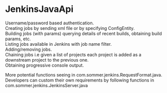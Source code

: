 # JenkinsJavaApi

Username/password based authentication.<br />
Creating jobs by sending xml file or by specifying ConfigEntity.<br />
Building jobs (with params) querying details of recent builds, obtaining build params, etc.<br />
Listing jobs available in Jenkins with job name filter.<br />
Adding/removing jobs.<br />
Chaining jobs i.e given a list of projects each project is added as a downstream project to the previous one.<br />
Obtaining progressive console output.<br />

More potential functions seeing in com.sommer.jenkins.RequestFormat.java. Developers can custom their own requirements by following functions in com.sommer.jenkins.JenkinsServer.java
